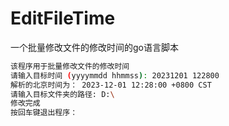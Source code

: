 # EditFileTime

一个批量修改文件的修改时间的go语言脚本

```bash
该程序用于批量修改文件的修改时间
请输入目标时间 (yyyymmdd hhmmss): 20231201 122800
解析的北京时间为： 2023-12-01 12:28:00 +0800 CST
请输入目标文件夹的路径: D:\
修改完成
按回车键退出程序：
```

